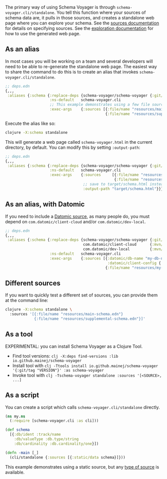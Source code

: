 The primary way of using Schema Voyager is through `schema-voyager.cli/standalone`.
You tell this function where your sources of schema data are, it pulls in those sources, and creates a standalone web page where you can explore your schema.
See the [sources documentation](doc/sources.md) for details on specifying sources.
See the [exploration documentation](doc/exploring-and-sharing.md) for how to use the generated web page.

## As an alias

In most cases you will be working on a team and several developers will need to be able to re-generate the standalone web page.
The easiest way to share the command to do this is to create an alias that invokes `schema-voyager.cli/standalone`.

```clojure
;; deps.edn
{,,,
 :aliases {:schema {:replace-deps {schema-voyager/schema-voyager {:git/tag "..." :git/sha "..."}}
                    :ns-default   schema-voyager.cli
                    ;; This example demonstrates using a few file sources, but any type of source is available.
                    :exec-args    {:sources [{:file/name "resources/main-schema.edn"}
                                             {:file/name "resources/supplemental-schema.edn"}]}}}}
```

Execute the alias like so:

```sh
clojure -X:schema standalone
```

This will generate a web page called `schema-voyager.html` in the current directory, by default.
You can modify this by setting `:output-path`:

```clojure
;; deps.edn
{,,,
 :aliases {:schema {:replace-deps {schema-voyager/schema-voyager {:git/tag "..." :git/sha "..."}}
                    :ns-default   schema-voyager.cli
                    :exec-args    {:sources     [{:file/name "resources/main-schema.edn"}
                                                 {:file/name "resources/supplemental-schema.edn"}]
                                   ;; save to target/schema.html instead
                                   :output-path "target/schema.html"}}}}
```

## As an alias, with Datomic

If you need to include a [Datomic source](doc/sources.md#Datomic-source), as many people do, you must depend on `com.datomic/client-cloud` and/or `com.datomic/dev-local`.

```clojure
;; deps.edn
{,,,
 :aliases {:schema {:replace-deps {schema-voyager/schema-voyager {:git/tag "..." :git/sha "..."}
                                   com.datomic/client-cloud      {:mvn/version "0.8.113"}
                                   com.datomic/dev-local         {:mvn/version "0.9.235"}}
                    :ns-default   schema-voyager.cli
                    :exec-args    {:sources [{:datomic/db-name "my-db-name",
                                              :datomic/client-config {:server-type :dev-local, :system "my-system"}}
                                             {:file/name "resources/my-supplemental-schema.edn"}]}}}}
```

## Different sources

If you want to quickly test a different set of sources, you can provide them at the command line:

```sh
clojure -X:schema standalone \
  :sources '[{:file/name "resources/main-schema.edn"}
             {:file/name "resources/supplemental-schema.edn"}]'
```

## As a tool

EXPERIMENTAL: you can install Schema Voyager as a Clojure Tool.

* Find tool versions: `clj -X:deps find-versions :lib io.github.mainej/schema-voyager`
* Install tool with `clj -Ttools install io.github.mainej/schema-voyager '{:git/tag "VERSION"}' :as schema-voyager`
* Invoke tool with `clj -Tschema-voyager standalone :sources '[<SOURCE>, ...]`

## As a script

You can create a script which calls `schema-voyager.cli/standalone` directly.

```clojure
(ns my.ns
  (:require [schema-voyager.cli :as cli]))

(def schema
  [{:db/ident :track/name
    :db/valueType :db.type/string
    :db/cardinality :db.cardinality/one}])

(defn -main [_]
  (cli/standalone {:sources [{:static/data schema}]}))
```

This example demonstrates using a static source, but any [type of source](doc/sources.md) is available.

